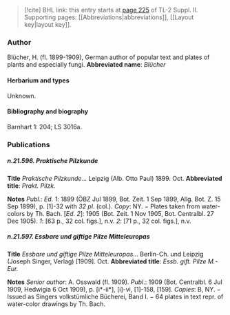 > [!cite] BHL link: this entry starts at [page 225](https://www.biodiversitylibrary.org/page/33265422) of TL-2 Suppl. II.
> Supporting pages: [[Abbreviations|abbreviations]], [[Layout key|layout key]].

### Author

Blücher, H. (fl. 1899-1909), German author of popular text and plates of plants and especially fungi. 
**Abbreviated name**: *Blücher*

#### Herbarium and types

Unknown.

#### Bibliography and biography

Barnhart 1: 204; LS 3016a.

### Publications

##### n.21.596. Praktische Pilzkunde

**Title**
*Praktische Pilzkunde*... Leipzig (Alb. Otto Paul) 1899. Oct.
**Abbreviated title**: *Prakt. Pilzk.*

**Notes**
*Publ*.: *Ed. 1*: 1899 (ÖBZ Jul 1899, Bot. Zeit. 1 Sep 1899, Allg. Bot. Z. 15 Sep 1899), p. \[1\]-32 with *32 pl*. (col.). *Copy*: NY. − Plates taken from water-colors by Th. Bach.
\[*Ed. 2*\]: 1905 (Bot. Zeit. 1 Nov 1905, Bot. Centralbl. 27 Dec 1905).
*1*: \[63 p., 32 col. figs.\], n.v.
*2*: \[71 p., 32 col. figs.\], n.v.

##### n.21.597. Essbare und giftige Pilze Mitteleuropas

**Title**
*Essbare und giftige Pilze Mitteleuropas*... Berlin-Ch. und Leipzig (Joseph Singer, Verlag) \[1909\]. Oct.
**Abbreviated title**: *Essb. gift. Pilze M.-Eur.*

**Notes**
*Senior author*: A. Osswald (fl. 1909).
*Publ*.: 1909 (Bot. Centralbl. 6 Jul 1909, Hedwigia 6 Oct 1909), p. \[i\*-ii\*\], \[i\]-vi, \[1\]-158, \[159\]. *Copies*: B, NY. − Issued as Singers volkstümliche Bücherei, Band I. − 64 plates in text repr. of water-color drawings by Th. Bach.

